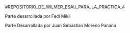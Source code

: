 
#REPOSITORIO_DE_WILMER_ESAU_PARA_LA_PRACTICA_4

  Parte desarrollada por Fedi Mikli


  Parte Desarrollada por Juan Sebastian Moreno Panana

